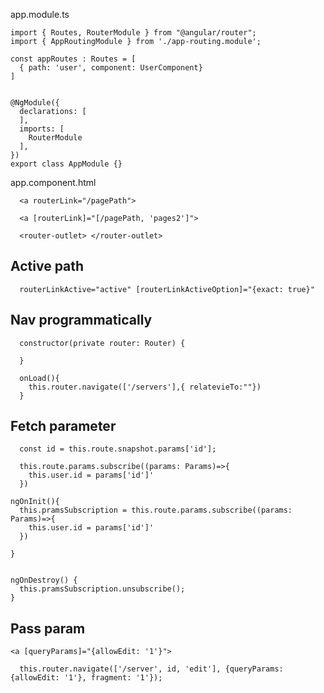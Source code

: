 
app.module.ts
```
import { Routes, RouterModule } from "@angular/router";
import { AppRoutingModule } from './app-routing.module';

const appRoutes : Routes = [
  { path: 'user', component: UserComponent}
]


@NgModule({
  declarations: [   
  ],
  imports: [
    RouterModule
  ], 
})
export class AppModule {}
```


app.component.html
```
  <a routerLink="/pagePath">

  <a [routerLink]="[/pagePath, 'pages2']">

  <router-outlet> </router-outlet>
```

## Active path
```
  routerLinkActive="active" [routerLinkActiveOption]="{exact: true}"
```
## Nav programmatically
```
  constructor(private router: Router) {

  }

  onLoad(){
    this.router.navigate(['/servers'],{ relatevieTo:""})
  }
```

## Fetch parameter
```
  const id = this.route.snapshot.params['id'];
```


```
  this.route.params.subscribe((params: Params)=>{
    this.user.id = params['id']'
  })
```

```
ngOnInit(){
  this.pramsSubscription = this.route.params.subscribe((params: Params)=>{
    this.user.id = params['id']'
  })

}


ngOnDestroy() {
  this.pramsSubscription.unsubscribe();
}
```


## Pass param
```
<a [queryParams]="{allowEdit: '1'}">

```


```
  this.router.navigate(['/server', id, 'edit'], {queryParams: {allowEdit: '1'}, fragment: '1'});
```